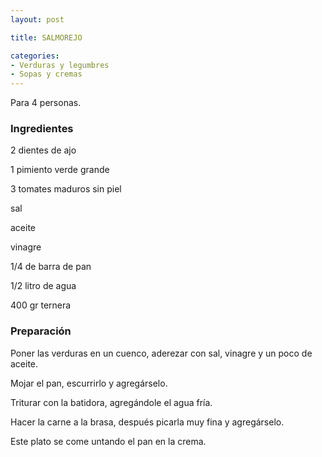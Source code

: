 ```yaml
---
layout: post

title: SALMOREJO

categories:
- Verduras y legumbres
- Sopas y cremas
---
```

Para 4 personas.

<h3>Ingredientes</h3>

2 dientes de ajo

1 pimiento verde grande

3 tomates maduros sin piel

sal

aceite

vinagre

1/4 de barra de pan

1/2 litro de agua

400 gr ternera

<h3>Preparación</h3>

Poner las verduras en un cuenco, aderezar con sal, vinagre y un poco de aceite.

Mojar el pan, escurrirlo y agregárselo.

Triturar con la batidora, agregándole el agua fría.

Hacer la carne a la brasa, después picarla muy fina y agregárselo.

Este plato se come untando el pan en la crema.